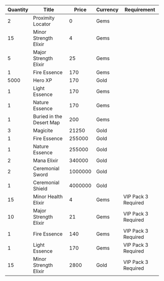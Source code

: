 | Quantity | Title | Price | Currency |  Requirement |
| -------- | ----- | ----- | -------- |  ----------- |
| 2 | Proximity Locator | 0 | Gems |  |
| 15 | Minor Strength Elixir | 4 | Gems |  |
| 5 | Major Strength Elixir | 25 | Gems |  |
| 1 | Fire Essence | 170 | Gems |  |
| 5000 | Hero XP | 170 | Gold |  |
| 1 | Light Essence | 170 | Gems |  |
| 1 | Nature Essence | 170 | Gems |  |
| 1 | Buried in the Desert Map | 200 | Gems |  |
| 3 | Magicite | 21250 | Gold |  |
| 1 | Fire Essence | 255000 | Gold |  |
| 1 | Nature Essence | 255000 | Gold |  |
| 2 | Mana Elixir | 340000 | Gold |  |
| 2 | Ceremonial Sword | 1000000 | Gold |  |
| 1 | Ceremonial Shield | 4000000 | Gold |  |
| 15 | Minor Health Elixir | 4 | Gems | VIP Pack 3 Required |
| 10 | Major Strength Elixir | 21 | Gems | VIP Pack 3 Required |
| 1 | Fire Essence | 140 | Gems | VIP Pack 3 Required |
| 1 | Light Essence | 170 | Gems | VIP Pack 3 Required |
| 15 | Minor Strength Elixir | 2800 | Gold | VIP Pack 3 Required |
